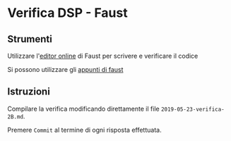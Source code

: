 # Verifica DSP - Faust

## Strumenti

Utilizzare l'[editor online](https://faust.grame.fr/tools/editor/index.html) di Faust per scrivere e verificare il codice
 
Si possono utilizzare gli [appunti di faust](https://github.com/LSSN/dsp-appunti/blob/master/BN/BN-appunti-faust.md)
 
## Istruzioni

Compilare la verifica modificando direttamente il file `2019-05-23-verifica-2B.md`.

Premere `Commit` al termine di ogni risposta effettuata.
